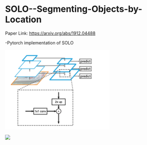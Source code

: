 # SOLO--Segmenting-Objects-by-Location

Paper Link: https://arxiv.org/abs/1912.04488

-Pytorch implementation of SOLO

![](FPN.PNG)

![](6.5.4.png)
